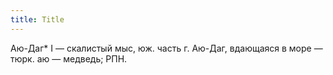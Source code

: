 ```yaml
---
title: Title
---
```


Аю-Даг* I — скалистый мыс, юж. часть г. Аю-Даг, вдающаяся в море — тюрк. аю —
медведь; РПН.
